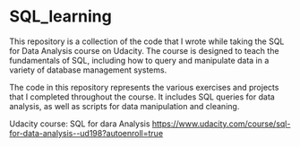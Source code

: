 # SQL_learning
This repository is a collection of the code that I wrote while taking the SQL for Data Analysis course on Udacity. The course is designed to teach the fundamentals of SQL, including how to query and manipulate data in a variety of database management systems.

The code in this repository represents the various exercises and projects that I completed throughout the course. It includes SQL queries for data analysis, as well as scripts for data manipulation and cleaning.

Udacity course: SQL for dara Analysis https://www.udacity.com/course/sql-for-data-analysis--ud198?autoenroll=true
